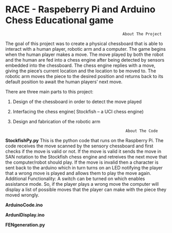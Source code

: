 # RACE - Raspeberry Pi and Arduino Chess Educational game

                                                       About The Project

The goal of this project was to create a physical chessboard that is able to interact with a human player, robotic arm and a computer. The game begins when the human player makes a move. The move played by both the robot and the human are fed into a chess engine after being detected by sensors embedded into the chessboard. The chess engine replies with a move, giving the piece’s current location and the location to be moved to. The robotic arm moves the piece to the desired position and returns back to its default position to await the human players’ next move. 

There are three main parts to this project: 
1.  Design of the chessboard in order to detect the move played 
2.  Interfacing the chess engine( Stockfish –  a UCI chess engine) 
3.  Design and fabrication of the robotic arm


                                                         About The Code
                                                         
**StockfishPy.py**
This is the python code that runs on the Raspberry Pi.
The code receives the move scanned by the sensory chessboard and first checks if the move is valid or not. If the move is valid it sends the move in SAN notation to the Stockfish chess engine and retreives the next move that the computer/robot should play. If the move is invalid then a character is sent back to the arduino which in turn turns on an LED notifying the player that a wrong move is played and allows them to play the move again.
Additional Functionality: A switch can be turned on which enables assistance mode. So, if the player plays a wrong move the computer will display a list of possible moves that the player can make with the piece they moved wrongly.

**ArduinoCode.ino**




**ArduniDisplay.ino**



**FENgeneration.py**
